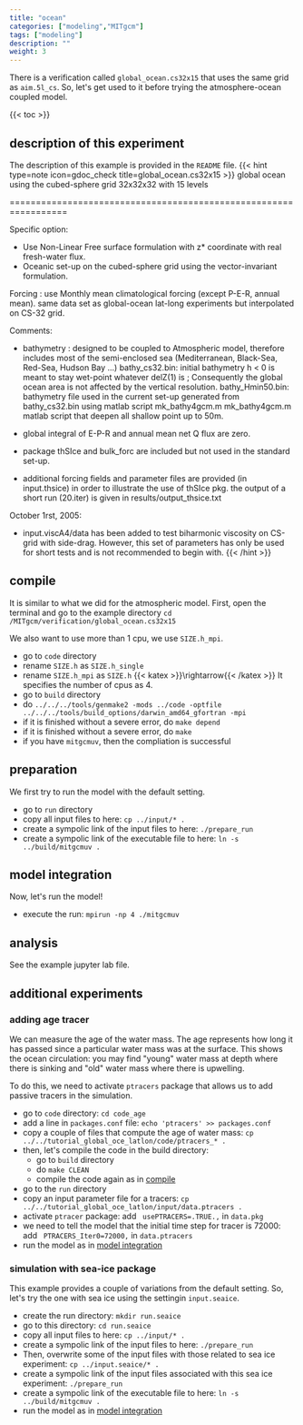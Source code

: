 ```yaml
---
title: "ocean"
categories: ["modeling","MITgcm"]
tags: ["modeling"]
description: ""
weight: 3
---
```


There is a verification called `global_ocean.cs32x15` that uses the same grid as `aim.5l_cs`.
So, let's get used to it before trying the atmosphere-ocean coupled model.

{{< toc >}}

## description of this experiment
The description of this example is provided in the `README` file.
{{< hint type=note icon=gdoc_check title=global_ocean.cs32x15 >}}
global ocean using the cubed-sphere grid 32x32x32 with 15 levels

=================================================================

Specific option:
* Use Non-Linear Free surface formulation with z* coordinate
   with real fresh-water flux.
* Oceanic set-up on the cubed-sphere grid using the vector-invariant
   formulation.

Forcing :
 use Monthly mean climatological forcing (except P-E-R, annual mean).
 same data set as global-ocean lat-long experiments but interpolated
  on CS-32 grid.

Comments:
* bathymetry :
 designed to be coupled to Atmospheric model, therefore includes
 most of the semi-enclosed sea (Mediterranean, Black-Sea, Red-Sea,
   Hudson Bay ...)
 bathy_cs32.bin: initial bathymetry
   h < 0 is meant to stay wet-point whatever delZ(1) is ; Consequently
   the global ocean area is not affected by the vertical resolution.
 bathy_Hmin50.bin: bathymetry file used in the current set-up
    generated from bathy_cs32.bin using matlab script mk_bathy4gcm.m
 mk_bathy4gcm.m matlab script that deepen all shallow point up to 50m.
* global integral of E-P-R and annual mean net Q flux are zero.
* package thSIce and bulk_forc are included but not used in the standard
  set-up.

* additional forcing fields and parameter files are provided (in input.thsice)
  in order to illustrate the use of thSIce pkg.
  the output of a short run (20.iter) is given in results/output_thsice.txt

October 1rst, 2005:
* input.viscA4/data has been added to test biharmonic viscosity on CS-grid
  with side-drag. However, this set of parameters has only be used for
  short tests and is not recommended to begin with.
{{< /hint >}}


## compile
It is similar to what we did for the atmospheric model. 
First, open the terminal and go to the example directory
`cd /MITgcm/verification/global_ocean.cs32x15`

We also want to use more than 1 cpu, we use `SIZE.h_mpi`.
- go to `code` directory
- rename `SIZE.h` as `SIZE.h_single`
- rename `SIZE.h_mpi` as `SIZE.h` {{< katex >}}\rightarrow{{< /katex >}} It specifies the number of cpus as 4.
- go to `build` directory
- do `../../../tools/genmake2 -mods ../code -optfile ../../../tools/build_options/darwin_amd64_gfortran -mpi`
- if it is finished without a severe error, do `make depend`
- if it is finished without a severe error, do `make`
- if you have `mitgcmuv`, then the compliation is successful

## preparation
We first try to run the model with the default setting.
- go to `run` directory
- copy all input files to here: `cp ../input/* .`
- create a sympolic link of the input files to here: `./prepare_run`
- create a sympolic link of the executable file to here: `ln -s ../build/mitgcmuv .`
<!-- - overwrite the [`data`](/files/mitgcmfiles/atmos/data) file to here -->

## model integration
Now, let's run the model!
- execute the run: `mpirun -np 4 ./mitgcmuv`

## analysis
See the example jupyter lab file.

## additional experiments
### adding age tracer
We can measure the age of the water mass. The age represents how long it has passed since a particular water mass was at the surface. This shows the ocean circulation: you may find "young" water mass at depth where there is sinking and "old" water mass where there is upwelling.

To do this, we need to activate `ptracers` package that allows us to add passive tracers in the simulation.
- go to `code` directory: `cd code_age`
- add a line in `packages.conf` file: `echo 'ptracers' >> packages.conf`
- copy a couple of files that compute the age of water mass: `cp ../../tutorial_global_oce_latlon/code/ptracers_* .`
- then, let's compile the code in the build directory: 
    - go to `build` directory
    - do `make CLEAN`
    - compile the code again as in [compile](/research/MITgcm/ocean/#compile)
- go to the `run` directory
- copy an input parameter file for a tracers: `cp ../../tutorial_global_oce_latlon/input/data.ptracers .`
- activate `ptracer` package: add ` usePTRACERS=.TRUE.,` in `data.pkg`
- we need to tell the model that the initial time step for tracer is 72000: add ` PTRACERS_Iter0=72000,` in `data.ptracers`
- run the model as in [model integration](/research/MITgcm/ocean/#model-integration)


### simulation with sea-ice package
This example provides a couple of variations from the default setting. 
So, let's try the one with sea ice using the settingin `input.seaice`.
- create the run directory: `mkdir run.seaice`
- go to this directory: `cd run.seaice`
- copy all input files to here: `cp ../input/* .`
- create a sympolic link of the input files to here: `./prepare_run`
- Then, overwrite some of the input files with those related to sea ice experiment: `cp ../input.seaice/* .`
- create a sympolic link of the input files associated with this sea ice experiment: `./prepare_run`
- create a sympolic link of the executable file to here: `ln -s ../build/mitgcmuv .`
- run the model as in [model integration](/research/MITgcm/ocean/#model-integration)
